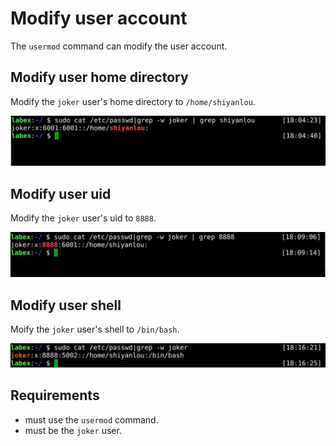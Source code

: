 # Modify user account

The `usermod` command can modify the user account.

## Modify user home directory

Modify the `joker` user's home directory to `/home/shiyanlou`.

![challenge-account-management-3-1](./assets/challenge-account-management-3-1.png)

## Modify user uid

Modify the `joker` user's uid to `8888`.

![challenge-account-management-3-2](./assets/challenge-account-management-3-2.png)

## Modify user shell

Moify the `joker` user's shell to `/bin/bash`.

![challenge-account-management-3-3](./assets/challenge-account-management-3-3.png)

## Requirements

- must use the `usermod` command.
- must be the `joker` user.
